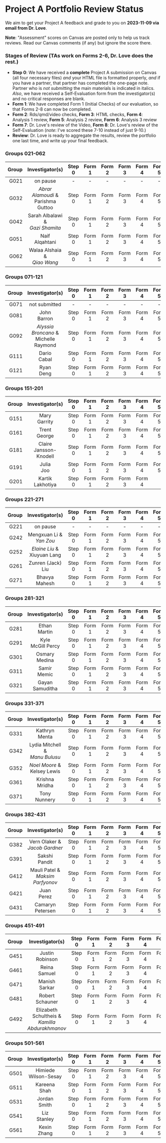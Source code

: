 # Project A Portfolio Review Status

We aim to get your Project A feedback and grade to you on **2023-11-09 via email from Dr. Love**. 

**Note**: "Assessment" scores on Canvas are posted only to help us track reviews. Read our Canvas comments (if any) but ignore the score there.

### Stages of Review (TAs work on Forms 2-6, Dr. Love does the rest.)

- **Step 0**: We have received a **complete** Project A submission on Canvas (all four necessary files) *and* your HTML file is formatted properly, *and* if you have a partner, that partner has completed the one-page note. Partner who is *not submitting* the main materials is indicated in italics. *Also*, we have received a Self-Evaluation form from the investigator(s) and no critical responses are blank.
- **Form 1**: We have completed Form 1 (Initial Checks) of our evaluation, so that Forms 2-8 can now be completed.
- **Form 2**: Rds/qmd/video checks, **Form 3**: HTML checks, **Form 4**: Analysis 1 review, **Form 5**: Analysis 2 review, **Form 6**: Analysis 3 review
- **Form 7**: Dr. Love's review of the Video, **Form 8**: Dr. Love's review of the Self-Evaluation (*note*: I've scored these 7-10 instead of just 9-10.)
- **Review**: Dr. Love is ready to aggregate the results, review the portfolio one last time, and write up your final feedback.

### Groups 021-062

Group | Investigator(s) | Step 0 | Form 1 | Form 2 | Form 3 | Form 4 | Form 5 | Form 6 | Form 7 | Form 8 | Review |
-----: | :-------------------------: | :-----: | :-----: | :-----: | :-----: | :-----: | :-----: | :-----: | :-----: | :-----: | :-----: |
G021 | on pause | - | - | - | - | - | - | - | - | - | - |
G032 | *Abrar Alamoudi* & <br /> Parishma Guttoo | Step 0 | Form 1 | Form 2 | Form 3 | Form 4 | Form 5 | Form 6 | | Form 8 |
G042 | Sarah Albalawi & <br /> *Gazi Shamita* | Step 0 | Form 1 | Form 2 | Form 3 | Form 4 | Form 5 | Form 6 | | Form 8 |
G051 | Naif <br /> Alqahtani | Step 0 | Form 1 | Form 2 | Form 3 | Form 4 | Form 5 | Form 6 | | Form 8 |
G062 | Walaa Alshaia & <br /> *Qiao Wang* | Step 0 | Form 1 | Form 2 | Form 3 | Form 4 | Form 5 | Form 6 | | Form 8 |

### Groups 071-121

Group | Investigator(s) | Step 0 | Form 1 | Form 2 | Form 3 | Form 4 | Form 5 | Form 6 | Form 7 | Form 8 | Review |
-----: | :-------------------------: | :-----: | :-----: | :-----: | :-----: | :-----: | :-----: | :-----: | :-----: | :-----: | :-----: |
G071 | not submitted | - | - | - | - | - | - | - | - | - | - |
G081 | John <br /> Barron | Step 0 | Form 1 | Form 2 | Form 3 | Form 4 | Form 5 | Form 6 | | Form 8 | 
G092 | *Alyssia Broncano* & <br /> Michelle Raymond | Step 0 | Form 1 | Form 2 | Form 3 | Form 4 | Form 5 | Form 6 | | Form 8 |
G111 | Dario <br /> Cabal | Step 0 | Form 1 | Form 2 | Form 3 | Form 4 | Form 5 | Form 6 | | Form 8 | 
G121 | Ryan <br /> Deng | Step 0 | Form 1 | Form 2 | Form 3 | Form 4 | Form 5 | Form 6 | | Form 8 | 

### Groups 151-201

Group | Investigator(s) | Step 0 | Form 1 | Form 2 | Form 3 | Form 4 | Form 5 | Form 6 | Form 7 | Form 8 | Review |
-----: | :-------------------------: | :-----: | :-----: | :-----: | :-----: | :-----: | :-----: | :-----: | :-----: | :-----: | :-----: |
G151 | Mary <br /> Garrity | Step 0 | Form 1 | Form 2 | Form 3 | Form 4 | Form 5 | Form 6 | Form 7 | Form 8 |
G161 | Trent <br /> George | Step 0 | Form 1 | Form 2 | Form 3 | Form 4 | Form 5 | Form 6 | | Form 8 |
G181 | Claire <br /> Jansson-Knodell | Step 0 | Form 1 | Form 2 | Form 3 | Form 4 | Form 5 | Form 6 | | Form 8 |
G191 | Julia <br /> Joo | Step 0 | Form 1 | Form 2 | Form 3 | Form 4 | Form 5 | Form 6 | | Form 8 |
G201 | Kartik <br /> Lakhotiya | Step 0 | Form 1 | Form 2 | Form 3 | Form 4 | | Form 6 | | Form 8 |

### Groups 221-271

Group | Investigator(s) | Step 0 | Form 1 | Form 2 | Form 3 | Form 4 | Form 5 | Form 6 | Form 7 | Form 8 | Review |
-----: | :-------------------------: | :-----: | :-----: | :-----: | :-----: | :-----: | :-----: | :-----: | :-----: | :-----: | :-----: |
G221 | on pause | - | - | - | - | - | - | - | - | - | - |
G242 | Mengxuan Li & <br /> *Yan Zou* | Step 0 | Form 1 | Form 2 | Form 3 | Form 4 | Form 5 | Form 6 | | Form 8 |
G252 | *Elaine Liu* & <br /> Xiuyuan Lang | Step 0 | Form 1 | Form 2 | Form 3 | Form 4 | Form 5 | Form 6 | | Form 8 |
G261 | Zunren (Jack) <br /> Liu | Step 0 | Form 1 | Form 2 | Form 3 | Form 4 | Form 5 | Form 6 | | Form 8 |
G271 | Bhavya <br /> Mahesh | Step 0 | Form 1 | Form 2 | Form 3 | Form 4 | Form 5 | Form 6 | | Form 8 |

### Groups 281-321

Group | Investigator(s) | Step 0 | Form 1 | Form 2 | Form 3 | Form 4 | Form 5 | Form 6 | Form 7 | Form 8 | Review |
-----: | :-------------------------: | :-----: | :-----: | :-----: | :-----: | :-----: | :-----: | :-----: | :-----: | :-----: | :-----: |
G281 | Ethan <br /> Martin | Step 0 | Form 1 | Form 2 | Form 3 | Form 4 | Form 5 | Form 6 | | Form 8 |
G291 | Kyle <br /> McGill Percy | Step 0 | Form 1 | Form 2 | Form 3 | Form 4 | Form 5 | Form 6 | | Form 8 |
G301 | Osmary <br /> Medina | Step 0 | Form 1 | Form 2 | Form 3 | Form 4 | Form 5 | Form 6 | | Form 8 |
G311 | Samir <br /> Memic | Step 0 | Form 1 | Form 2 | Form 3 | Form 4 | Form 5 | Form 6 | | Form 8 |
G321 | Gayan <br /> Samuditha | Step 0 | Form 1 | Form 2 | Form 3 | Form 4 | Form 5 | Form 6 | Form 7 | Form 8 |

### Groups 331-371

Group | Investigator(s) | Step 0 | Form 1 | Form 2 | Form 3 | Form 4 | Form 5 | Form 6 | Form 7 | Form 8 | Review |
-----: | :-------------------------: | :-----: | :-----: | :-----: | :-----: | :-----: | :-----: | :-----: | :-----: | :-----: | :-----: |
G331 | Kathryn <br /> Menta | Step 0 | Form 1 | Form 2 | Form 3 | Form 4 | Form 5 | Form 6 | | Form 8 |
G342 | Lydia Mitchell & <br /> *Manu Bulusu* | Step 0 | Form 1 | Form 2 | Form 3 | Form 4 | Form 5 | Form 6 | | Form 8 |
G352 | *Noel Moore* & <br /> Kelsey Lewis | Step 0 | Form 1 | Form 2 | Form 3 | Form 4 | Form 5 | Form 6 | | Form 8 |
G361 | Krishna <br /> Mridha | Step 0 | Form 1 | Form 2 | Form 3 | Form 4 | Form 5 | Form 6 | | Form 8
G371 | Tony <br /> Nunnery | Step 0 | Form 1 | Form 2 | Form 3 | Form 4 | Form 5 | Form 6 | | Form 8

### Groups 382-431

Group | Investigator(s) | Step 0 | Form 1 | Form 2 | Form 3 | Form 4 | Form 5 | Form 6 | Form 7 | Form 8 | Review |
-----: | :-------------------------: | :-----: | :-----: | :-----: | :-----: | :-----: | :-----: | :-----: | :-----: | :-----: | :-----: |
G382 | Vern Olaker & <br /> *Jacob Gardner* | Step 0 | Form 1 | Form 2 | Form 3 | Form 4 | Form 5 | Form 6 | | Form 8 |
G391 | Sakshi <br /> Pandit | Step 0 | Form 1 | Form 2 | Form 3 | Form 4 | Form 5 | Form 6 | | Form 8 |
G412 | Mauli Patel & <br /> *Maksim Parfyonov* | Step 0 | Form 1 | Form 2 | Form 3 | Form 4 | Form 5 | Form 6 | | Form 8 |
G421 | Juan <br /> Perez | Step 0 | Form 1 | Form 2 | Form 3 | Form 4 | Form 5 | | | Form 8 |
G431 | Camaryn <br /> Petersen | Step 0 | Form 1 | Form 2 | Form 3 | Form 4 | Form 5 | Form 6 | | Form 8 |

### Groups 451-491

Group | Investigator(s) | Step 0 | Form 1 | Form 2 | Form 3 | Form 4 | Form 5 | Form 6 | Form 7 | Form 8 | Review |
-----: | :-------------------------: | :-----: | :-----: | :-----: | :-----: | :-----: | :-----: | :-----: | :-----: | :-----: | :-----: |
G451 | Justin <br /> Robinson | Step 0 | Form 1 | Form 2 | Form 3 | Form 4 | Form 5 | Form 6 | | Form 8 |
G461 | Reina <br /> Samuel | Step 0 | Form 1 | Form 2 | Form 3 | Form 4 | Form 5 | Form 6 | | Form 8 |
G471 | Manish <br /> Sarkar | Step 0 | Form 1 | Form 2 | Form 3 | Form 4 | Form 5 | Form 6 | | Form 8 |
G481 | Robert <br /> Schauner | Step 0 | Form 1 | Form 2 | Form 3 | Form 4 | Form 5 | Form 6 | | Form 8 |
G492 | Elizabeth <br /> Schultheis & <br /> *Kamilla* <br /> *Abdurakhmanov* | Step 0 | Form 1 | Form 2 | Form 3 | Form 4 | Form 5 | Form 6 | | Form 8 |

### Groups 501-561

Group | Investigator(s) | Step 0 | Form 1 | Form 2 | Form 3 | Form 4 | Form 5 | Form 6 | Form 7 | Form 8 | Review |
-----: | :-------------------------: | :-----: | :-----: | :-----: | :-----: | :-----: | :-----: | :-----: | :-----: | :-----: | :-----: |
G501 | Himiede <br /> Wilson-Sesay | Step 0 | Form 1 | Form 2 | Form 3 | Form 4 | Form 5 | Form 6 | | Form 8 |
G511 | Kareena <br /> Shah | Step 0 | Form 1 | Form 2 | Form 3 | Form 4 | Form 5 | Form 6 | | Form 8 |
G531 | Jordan <br /> Smith | Step 0 | Form 1 | Form 2 | Form 3 | Form 4 | Form 5 | Form 6 |  | Form 8 |
G541 | Liz <br /> Stanley | Step 0 | Form 1 | Form 2 | Form 3 | Form 4  | Form 5 | Form 6 |  | Form 8 |
G561 | Kexin <br /> Zhang | Step 0 | Form 1 | Form 2 | Form 3 | Form 4  | Form 5 | Form 6 |  | Form 8 |

